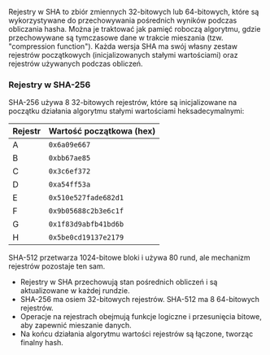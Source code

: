 Rejestry w SHA to zbiór zmiennych 32-bitowych lub 64-bitowych, które są wykorzystywane do przechowywania pośrednich wyników podczas obliczania hasha. Można je traktować jak pamięć roboczą algorytmu, gdzie przechowywane są tymczasowe dane w trakcie mieszania (tzw. "compression function").
Każda wersja SHA ma swój własny zestaw rejestrów początkowych (inicjalizowanych stałymi wartościami) oraz rejestrów używanych podczas obliczeń.

### Rejestry w SHA-256
SHA-256 używa 8 32-bitowych rejestrów, które są inicjalizowane na początku działania algorytmu stałymi wartościami heksadecymalnymi:

| Rejestr | Wartość początkowa (hex) |
| ------- | ------------------------ |
| A       | `0x6a09e667`             |
| B       | `0xbb67ae85`             |
| C       | `0x3c6ef372`             |
| D       | `0xa54ff53a`             |
| E       | `0x510e527fade682d1`     |
| F       | `0x9b05688c2b3e6c1f`     |
| G       | `0x1f83d9abfb41bd6b`     |
| H       | `0x5be0cd19137e2179`     |
SHA-512 przetwarza 1024-bitowe bloki i używa 80 rund, ale mechanizm rejestrów pozostaje ten sam.

- Rejestry w SHA przechowują stan pośrednich obliczeń i są aktualizowane w każdej rundzie.
- SHA-256 ma osiem 32-bitowych rejestrów. SHA-512 ma 8 64-bitowych rejestrów.
- Operacje na rejestrach obejmują funkcje logiczne i przesunięcia bitowe, aby zapewnić mieszanie danych.
- Na końcu działania algorytmu wartości rejestrów są łączone, tworząc finalny hash.


